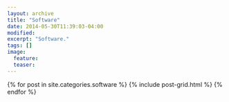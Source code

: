 ```yaml
---
layout: archive
title: "Software"
date: 2014-05-30T11:39:03-04:00
modified:
excerpt: "Software."
tags: []
image:
  feature:
  teaser:
---
```


<div class="tiles">
{% for post in site.categories.software %}
  {% include post-grid.html %}
{% endfor %}
</div><!-- /.tiles -->